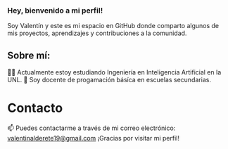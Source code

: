 ### Hey, bienvenido a mi perfil!
Soy Valentín y este es mi espacio en GitHub donde comparto algunos de mis proyectos, aprendizajes y contribuciones a la comunidad.

## Sobre mí:
👨‍💻 Actualmente estoy estudiando Ingeniería en Inteligencia Artificial en la UNL.
💼 Soy docente de progamación básíca en escuelas secundarias.

# Contacto
📫 Puedes contactarme a través de mi correo electrónico: valentinalderete19@gmail.com
¡Gracias por visitar mi perfil!



<!--
**VexxAl/VexxAl** is a ✨ _special_ ✨ repository because its `README.md` (this file) appears on your GitHub profile.

Here are some ideas to get you started:

- 🔭 I’m currently working on ...
- 🌱 I’m currently learning ...
- 👯 I’m looking to collaborate on ...
- 🤔 I’m looking for help with ...
- 💬 Ask me about ...
- 📫 How to reach me: ...
- 😄 Pronouns: ...
- ⚡ Fun fact: ...
-->

